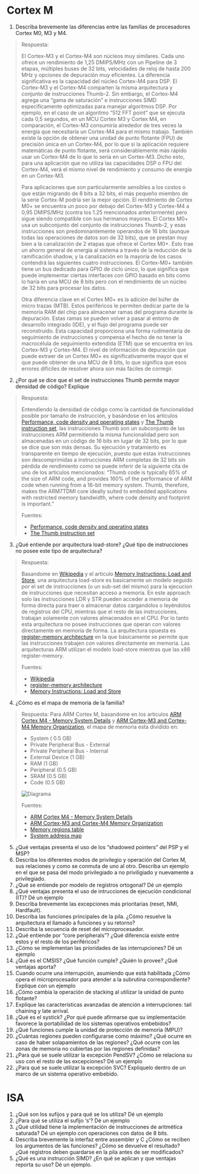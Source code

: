 
# Cortex M

1. Describa brevemente las diferencias entre las familias de procesadores Cortex M0, M3 y
M4.

> 
> Respuesta:
> 
> El Cortex-M3 y el Cortex-M4 son núcleos muy similares. Cada uno ofrece un rendimiento de 1,25 DMIPS/MHz con un Pipeline de 3 etapas, múltiples buses de 32 bits, velocidades de reloj de hasta 200 MHz y opciones de depuración muy eficientes. La diferencia significativa es la capacidad del núcleo Cortex-M4 para DSP. El Cortex-M3 y el Cortex-M4 comparten la
misma arquitectura y conjunto de instrucciones Thumb-2. Sin embargo, el Cortex-M4 agrega una “gama de saturación” e instrucciones SIMD específicamente optimizadas para manejar algoritmos DSP. Por ejemplo, en el caso de un algoritmo “512 FFT point” que se ejecuta cada 0,5 segundos, en un MCU Cortex M3 y Cortex M4, en comparación, el Cortex-M3 consumiría alrededor de tres veces la energía que necesitaría un Cortex-M4 para el mismo trabajo. También existe la opción de obtener una unidad de punto flotante (FPU) de precisión única en un Cortex-M4, por lo que si la aplicación requiere matemáticas de punto flotante, será considerablemente más rápido usar un Cortex-M4 de lo que lo sería en un Cortex-M3. Dicho esto, para una aplicación que no utiliza las capacidades DSP o FPU del Cortex-M4, verá el mismo nivel de rendimiento y consumo de energía en un Cortex-M3. 
> 
> Para aplicaciones que son particularmente sensibles a los costos o que están migrando de 8 bits a 32 bits, el más pequeño miembro de la serie Cortex-M podría ser la mejor opción. El rendimiento de Cortex M0+ se encuentra un poco por debajo del Cortex-M3 y Cortex-M4 a 0,95 DMIPS/MHz (contra los 1.25 mencionados anteriormente) pero sigue siendo compatible con sus hermanos mayores. El Cortex M0+ usa un subconjunto del conjunto de instrucciones Thumb-2, y esas instrucciones son predominantemente operandos de 16 bits (aunque todas las operaciones de datos son de 32 bits), que se prestan muy bien a la canalización de 2 etapas que ofrece el Cortex M0+. Esto trae un ahorro general de energía al sistema a través de la reducción de la ramificación shadow, y la canalización en la mayoría de los casos contendrá las siguientes cuatro instrucciones. El Cortex-M0+ también tiene un bus dedicado para GPIO de ciclo único, lo que significa que puede implementar ciertas interfaces con GPIO basado en bits como lo haría en una MCU de 8 bits pero con el rendimiento de un núcleo de 32 bits para procesar los datos.
> 
> Otra diferencia clave en el Cortex M0+ es la adición del búfer de micro trazas (MTB). Estos periféricos le permiten dedicar parte de la memoria RAM del chip para almacenar ramas del programa durante la depuración. Estas ramas se pueden volver a pasar al entorno de desarrollo integrado (IDE), y el flujo del programa  puede ser reconstruido. Esta capacidad proporciona una forma rudimentaria de seguimiento de instrucciones y compensa el hecho de no tener la macrocélula de seguimiento extendida (ETM) que se encuentra en los Cortex-M3 y Cortex-M4. El nivel de información de depuración que puede extraer de un Cortex M0+ es significativamente mayor que el que puede obtener de una MCU de 8 bits, lo que significa que esos errores difíciles de resolver ahora son más fáciles de corregir.
> 

2. ¿Por qué se dice que el set de instrucciones Thumb permite mayor densidad de código?
Explique

> 
> Respuesta:
> 
> Entendiendo la densidad de código como la cantidad de funcionalidad posible por tamaño de instrucción, y basándose en los artículos [Performance, code density and operating states](https://developer.arm.com/documentation/dvi0027/b/arm7tdmi/performance--code-density-and-operating-states) y [The Thumb instruction set](https://developer.arm.com/documentation/ddi0210/c/CACBCAAE), las instrucciones Thumb son un subconjunto de las instrucciones ARM permitiendo la misma funcionalidad pero son almacenadas en un código de 16 bits en lugar de 32 bits, por lo que se dice que son más densas. Su ejecución y tratamiento es transparente en tiempo de ejecución, puesto que estas instrucciones son descomprimidas a instrucciones ARM completas de 32 bits sin pérdida de rendimiento como se puede inferir de la siguiente cita de uno de los articulos mencionados: “Thumb code is typically 65% of the size of ARM code, and provides 160% of the performance of ARM code when running from a 16-bit memory system. Thumb, therefore, makes the ARM7TDMI core ideally suited to embedded applications with restricted memory bandwidth, where code density and footprint is important.”
> 
> Fuentes:
> - [Performance, code density and operating states](https://developer.arm.com/documentation/dvi0027/b/arm7tdmi/performance--code-density-and-operating-states)
> - [The Thumb instruction set](https://developer.arm.com/documentation/ddi0210/c/CACBCAAE)
> 

3. ¿Qué entiende por arquitectura load-store? ¿Qué tipo de instrucciones no posee este
tipo de arquitectura?

> 
> Respuesta:
> 
> Basandome en [Wikipedia](https://en.wikipedia.org/wiki/Load%E2%80%93store_architecture) y el articulo [Memory Instructions: Load and Store](https://azeria-labs.com/memory-instructions-load-and-store-part-4/), una arquitectura load-store es basicamente un modelo seguido por el set de instrucciones (o un sub-set del mismo) para la ejecucion de instrucciones que necesitan acceso a memoria. En este approach solo las instrucciones LDR y STR pueden acceder a memoria de forma directa para traer o almacenar datos cargandolos o leyéndolos de registros del CPU, mientras que el resto de las instrucciones, trabajan solamente con valores almacenados en el CPU. Por lo tanto esta arquitectura no posee instrucciones que operan con valores directamente en memoria de forma.
> La arquitectura opuesta es [register-memory architecture](https://en.wikipedia.org/wiki/Register-memory_architecture) en la que básicamente se permite que las instrucciones trabajen con valores directamente en memoria. 
> Las arquitecturas ARM utilizan el modelo load-store mientras que las x86 register-memory.
> 
> Fuentes:
> - [Wikipedia](https://en.wikipedia.org/wiki/Load%E2%80%93store_architecture)
> - [register-memory architecture](https://en.wikipedia.org/wiki/Register-memory_architecture)
> - [Memory Instructions: Load and Store](https://azeria-labs.com/memory-instructions-load-and-store-part-4/)

4. ¿Cómo es el mapa de memoria de la familia?

> 
> Respuesta: 
> Para ARM Cortex M, basandome en los articulos [ARM Cortex M4 - Memory System Details](https://bravokeyl.com/arm-cortex-m4-memory-system/) y [ARM Cortex-M3 and Cortex-M4 Memory Organization](http://download.mikroe.com/documents/compilers/mikroc/arm/help/memory_organization.htm), el mapa de memoria esta dividido en:
> - System ( 0.5 GB)
> - Private Peripheral Bus - External
> - Private Peripheral Bus - Internal
> - External Device (1 GB)
> - RAM (1 GB)
> - Peripheral (0.5 GB)
> - SRAM (0.5 GB)
> - Code (0.5 GB)
> 
> ![Diagrama](http://download.mikroe.com/documents/compilers/mikroc/arm/help/img/arm_memory_map.gif)
> 
> Fuentes:
> - [ARM Cortex M4 - Memory System Details](https://bravokeyl.com/arm-cortex-m4-memory-system/) 
> - [ARM Cortex-M3 and Cortex-M4 Memory Organization](http://download.mikroe.com/documents/compilers/mikroc/arm/help/memory_organization.htm)
> - [Memory regions table](https://developer.arm.com/documentation/100166/0001/Programmers-Model/Processor-memory-model/Memory-regions-table)
> - [System address map](https://developer.arm.com/documentation/ddi0439/b/Programmers-Model/System-address-map)
> 

5. ¿Qué ventajas presenta el uso de los “shadowed pointers” del PSP y el MSP?
6. Describa los diferentes modos de privilegio y operación del Cortex M, sus relaciones y
como se conmuta de uno al otro. Describa un ejemplo en el que se pasa del modo
privilegiado a no priviligiado y nuevamente a privilegiado.
7. ¿Qué se entiende por modelo de registros ortogonal? Dé un ejemplo
8. ¿Qué ventajas presenta el uso de intrucciones de ejecución condicional (IT)? Dé un
ejemplo
9. Describa brevemente las excepciones más prioritarias (reset, NMI, Hardfault).
10. Describa las funciones principales de la pila. ¿Cómo resuelve la arquitectura el llamado
a funciones y su retorno?
11. Describa la secuencia de reset del microprocesador.
12. ¿Qué entiende por “core peripherals”? ¿Qué diferencia existe entre estos y el resto de
los periféricos?
13. ¿Cómo se implementan las prioridades de las interrupciones? Dé un ejemplo
14. ¿Qué es el CMSIS? ¿Qué función cumple? ¿Quién lo provee? ¿Qué ventajas aporta?
15. Cuando ocurre una interrupción, asumiendo que está habilitada ¿Cómo opera el
microprocesador para atender a la subrutina correspondiente? Explique con un ejemplo
17. ¿Cómo cambia la operación de stacking al utilizar la unidad de punto flotante?
16. Explique las características avanzadas de atención a interrupciones: tail chaining y late
arrival.
17. ¿Qué es el systick? ¿Por qué puede afirmarse que su implementación favorece la
portabilidad de los sistemas operativos embebidos?
18. ¿Qué funciones cumple la unidad de protección de memoria (MPU)?
19. ¿Cuántas regiones pueden configurarse como máximo? ¿Qué ocurre en caso de haber
solapamientos de las regiones? ¿Qué ocurre con las zonas de memoria no cubiertas por las
regiones definidas?
20. ¿Para qué se suele utilizar la excepción PendSV? ¿Cómo se relaciona su uso con el resto
de las excepciones? Dé un ejemplo
21. ¿Para qué se suele utilizar la excepción SVC? Expliquelo dentro de un marco de un
sistema operativo embebido.

# ISA

1. ¿Qué son los sufijos y para qué se los utiliza? Dé un ejemplo
2. ¿Para qué se utiliza el sufijo ‘s’? Dé un ejemplo
3. ¿Qué utilidad tiene la implementación de instrucciones de aritmética saturada? Dé un
ejemplo con operaciones con datos de 8 bits.
4. Describa brevemente la interfaz entre assembler y C ¿Cómo se reciben los argumentos
de las funciones? ¿Cómo se devuelve el resultado? ¿Qué registros deben guardarse en la
pila antes de ser modificados?
5. ¿Qué es una instrucción SIMD? ¿En qué se aplican y que ventajas reporta su uso? Dé un
ejemplo.
